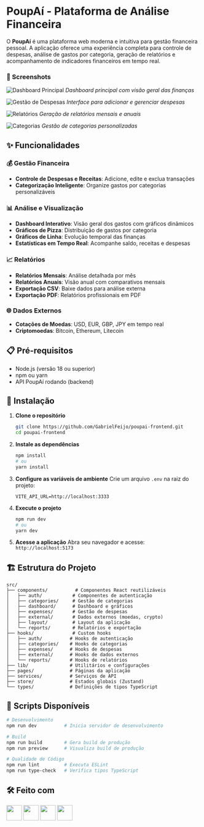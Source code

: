 # PoupAí - Plataforma de Análise Financeira

O **PoupAí** é uma plataforma web moderna e intuitiva para gestão financeira pessoal. A aplicação oferece uma experiência completa para controle de despesas, análise de gastos por categoria, geração de relatórios e acompanhamento de indicadores financeiros em tempo real.

### 📸 Screenshots

![Dashboard Principal](https://i.imgur.com/cezLAfw.png)
_Dashboard principal com visão geral das finanças_

![Gestão de Despesas](https://i.imgur.com/yr0C1m5.png)
_Interface para adicionar e gerenciar despesas_

![Relatórios](https://i.imgur.com/upgRQMP.png)
_Geração de relatórios mensais e anuais_

![Categorias](https://i.imgur.com/6BnmM0x.png)
_Gestão de categorias personalizadas_

## ✨ Funcionalidades

### 💰 Gestão Financeira

- **Controle de Despesas e Receitas**: Adicione, edite e exclua transações
- **Categorização Inteligente**: Organize gastos por categorias personalizáveis

### 📊 Análise e Visualização

- **Dashboard Interativo**: Visão geral dos gastos com gráficos dinâmicos
- **Gráficos de Pizza**: Distribuição de gastos por categoria
- **Gráficos de Linha**: Evolução temporal das finanças
- **Estatísticas em Tempo Real**: Acompanhe saldo, receitas e despesas

### 📈 Relatórios

- **Relatórios Mensais**: Análise detalhada por mês
- **Relatórios Anuais**: Visão anual com comparativos mensais
- **Exportação CSV**: Baixe dados para análise externa
- **Exportação PDF**: Relatórios profissionais em PDF

### 🌐 Dados Externos

- **Cotações de Moedas**: USD, EUR, GBP, JPY em tempo real
- **Criptomoedas**: Bitcoin, Ethereum, Litecoin

## 📋 Pré-requisitos

- Node.js (versão 18 ou superior)
- npm ou yarn
- API PoupAí rodando (backend)

## 🚀 Instalação

1. **Clone o repositório**

   ```bash
   git clone https://github.com/GabrielFeijo/poupai-frontend.git
   cd poupai-frontend
   ```

2. **Instale as dependências**

   ```bash
   npm install
   # ou
   yarn install
   ```

3. **Configure as variáveis de ambiente**
   Crie um arquivo `.env` na raiz do projeto:

   ```env
   VITE_API_URL=http://localhost:3333
   ```

4. **Execute o projeto**

   ```bash
   npm run dev
   # ou
   yarn dev
   ```

5. **Acesse a aplicação**
   Abra seu navegador e acesse: `http://localhost:5173`

## 🏗️ Estrutura do Projeto

```
src/
├── components/          # Componentes React reutilizáveis
│   ├── auth/           # Componentes de autenticação
│   ├── categories/     # Gestão de categorias
│   ├── dashboard/      # Dashboard e gráficos
│   ├── expenses/       # Gestão de despesas
│   ├── external/       # Dados externos (moedas, crypto)
│   ├── layout/         # Layout da aplicação
│   └── reports/        # Relatórios e exportação
├── hooks/              # Custom hooks
│   ├── auth/          # Hooks de autenticação
│   ├── categories/    # Hooks de categorias
│   ├── expenses/      # Hooks de despesas
│   ├── external/      # Hooks de dados externos
│   └── reports/       # Hooks de relatórios
├── lib/               # Utilitários e configurações
├── pages/             # Páginas da aplicação
├── services/          # Serviços de API
├── store/             # Estados globais (Zustand)
└── types/             # Definições de tipos TypeScript
```

## 📝 Scripts Disponíveis

```bash
# Desenvolvimento
npm run dev          # Inicia servidor de desenvolvimento

# Build
npm run build        # Gera build de produção
npm run preview      # Visualiza build de produção

# Qualidade de Código
npm run lint         # Executa ESLint
npm run type-check   # Verifica tipos TypeScript
```

## 🛠️ Feito com

<div align="left">
  <img src="https://cdn.jsdelivr.net/gh/devicons/devicon@latest/icons/react/react-original.svg" width="40" height="40"/>
  <img src="https://cdn.jsdelivr.net/gh/devicons/devicon@latest/icons/typescript/typescript-original.svg" width="40" height="40"/>
  <img src="https://cdn.jsdelivr.net/gh/devicons/devicon@latest/icons/vitejs/vitejs-original.svg" width="40" height="40"/>
  <img src="https://cdn.jsdelivr.net/gh/devicons/devicon@latest/icons/tailwindcss/tailwindcss-original.svg" width="40" height="40"/>
</div>

